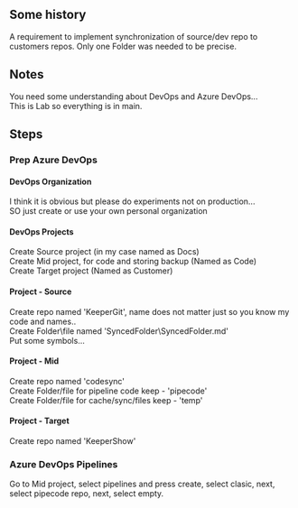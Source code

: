 ## Some history
A requirement to implement synchronization of source/dev repo to customers repos. Only one Folder was needed to be precise.<br>

## Notes
You need some understanding about DevOps and Azure DevOps...<br>
This is Lab so everything is in main.

## Steps 

### Prep Azure DevOps

#### DevOps Organization
I think it is obvious but please do experiments not on production...<br>
SO just create or use your own personal organization

#### DevOps Projects
Create Source project (in my case named as Docs)<br>
Create Mid project, for code and storing backup (Named as Code)<br>
Create Target project (Named as Customer)<br>

#### Project - Source
Create repo named 'KeeperGit', name does not matter just so you know my code and names..<br>
Create Folder\file named 'SyncedFolder\SyncedFolder.md'<br>
Put some symbols...

#### Project - Mid
Create repo named 'codesync'<br>
Create Folder/file for pipeline code keep - 'pipecode'<br>
Create Folder/file for cache/sync/files keep - 'temp'<br>

#### Project - Target
Create repo named 'KeeperShow'


### Azure DevOps Pipelines
Go to Mid project, select pipelines and press create, select clasic, next, select pipecode repo, next, select empty.

